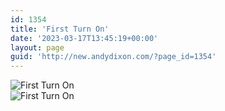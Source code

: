 ```yaml
---
id: 1354
title: 'First Turn On'
date: '2023-03-17T13:45:19+00:00'
layout: page
guid: 'http://new.andydixon.com/?page_id=1354'
---
```


![First Turn On](https://i0.wp.com/assets.g8x2.ldn.idrivee2-23.com/posters/First%20Turn%20On%2001.jpg?w=1200&ssl=1 "First Turn On")  
![First Turn On](https://i0.wp.com/assets.g8x2.ldn.idrivee2-23.com/posters/First%20Turn%20On%2002.jpg?w=1200&ssl=1 "First Turn On")